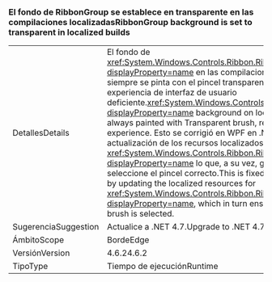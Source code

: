 ### <a name="ribbongroup-background-is-set-to-transparent-in-localized-builds"></a><span data-ttu-id="4b145-101">El fondo de RibbonGroup se establece en transparente en las compilaciones localizadas</span><span class="sxs-lookup"><span data-stu-id="4b145-101">RibbonGroup background is set to transparent in localized builds</span></span>

|   |   |
|---|---|
|<span data-ttu-id="4b145-102">Detalles</span><span class="sxs-lookup"><span data-stu-id="4b145-102">Details</span></span>|<span data-ttu-id="4b145-103">El fondo de <xref:System.Windows.Controls.Ribbon.RibbonGroup?displayProperty=name> en las compilaciones localizadas siempre se pinta con el pincel transparente, lo que produce una experiencia de interfaz de usuario deficiente.</span><span class="sxs-lookup"><span data-stu-id="4b145-103"><xref:System.Windows.Controls.Ribbon.RibbonGroup?displayProperty=name> background on localized builds was always painted with Transparent brush, resulting in poor UI experience.</span></span> <span data-ttu-id="4b145-104">Esto se corrigió en WPF en .NET 4.7 mediante la actualización de los recursos localizados para <xref:System.Windows.Controls.Ribbon.RibbonGroup?displayProperty=name> lo que, a su vez, garantiza que se seleccione el pincel correcto.</span><span class="sxs-lookup"><span data-stu-id="4b145-104">This is fixed in .NET 4.7 WPF fix by updating the localized resources for <xref:System.Windows.Controls.Ribbon.RibbonGroup?displayProperty=name>, which in turn ensures that the correct brush is selected.</span></span>|
|<span data-ttu-id="4b145-105">Sugerencia</span><span class="sxs-lookup"><span data-stu-id="4b145-105">Suggestion</span></span>|<span data-ttu-id="4b145-106">Actualice a .NET 4.7.</span><span class="sxs-lookup"><span data-stu-id="4b145-106">Upgrade to .NET 4.7</span></span>|
|<span data-ttu-id="4b145-107">Ámbito</span><span class="sxs-lookup"><span data-stu-id="4b145-107">Scope</span></span>|<span data-ttu-id="4b145-108">Borde</span><span class="sxs-lookup"><span data-stu-id="4b145-108">Edge</span></span>|
|<span data-ttu-id="4b145-109">Versión</span><span class="sxs-lookup"><span data-stu-id="4b145-109">Version</span></span>|<span data-ttu-id="4b145-110">4.6.2</span><span class="sxs-lookup"><span data-stu-id="4b145-110">4.6.2</span></span>|
|<span data-ttu-id="4b145-111">Tipo</span><span class="sxs-lookup"><span data-stu-id="4b145-111">Type</span></span>|<span data-ttu-id="4b145-112">Tiempo de ejecución</span><span class="sxs-lookup"><span data-stu-id="4b145-112">Runtime</span></span>|

